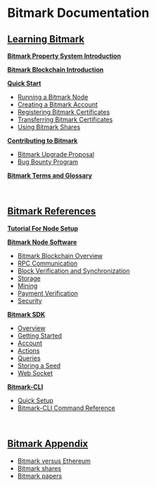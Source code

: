 
# Bitmark Documentation

## [Learning Bitmark](/pages/learning-bitmark/README.md)

**[Bitmark Property System Introduction](/pages/learning-bitmark/problem-we-are-trying-to-solve.md)**

**[Bitmark Blockchain Introduction](/pages/learning-bitmark/bitmark-blockchain.md)**

**[Quick Start](/pages/learning-bitmark/quick-start/README.md)**
* [Running a Bitmark Node](/pages/learning-bitmark/quick-start/simple-solution-for-node-setup.md#run-a-bitmark-node)
* [Creating a Bitmark Account](/pages/learning-bitmark/quick-start/working-with-bitmarks/creating-bitmark-account.md)
* [Registering Bitmark Certificates](/pages/learning-bitmark/quick-start/working-with-bitmarks/issuing-bitmarks.md)
* [Transferring Bitmark Certificates](/pages/learning-bitmark/quick-start/working-with-bitmarks/transferring-bitmarks.md)
* [Using Bitmark Shares](/pages/learning-bitmark/quick-start/working-with-bitmarks/using-bitmark-shares.md)

**[Contributing to Bitmark](/pages/learning-bitmark/contributing-to-bitmark/README.md)**
* [Bitmark Upgrade Proposal](/pages/learning-bitmark/contributing-to-bitmark/bup.md)
* [Bug Bounty Program](/pages/learning-bitmark/contributing-to-bitmark/bug-bounty-program.md)

**[Bitmark Terms and Glossary](/pages/bitmark-references/terms-and-glossary/bitmark-terms-and-glossary.md)**

<br>

## [Bitmark References](/pages/bitmark-references/README.md#bitmark-references)

**[Tutorial For Node Setup](/pages/bitmark-references/node-setup/bitmark-node-setup.md)**

**[Bitmark Node Software](/pages/bitmark-references/bitmark-node-software/README.md)**
* [Bitmark Blockchain Overview](/pages/bitmark-references/bitmark-node-software/bitmark-blockchain-overview.md)
* [RPC Communication](/pages/bitmark-references/rpc-communication/README.md)
* [Block Verification and Synchronization](/pages/bitmark-references/bitmark-node-software/block-verification-and-synchronization.md)
* [Storage](/pages/bitmark-references/bitmark-node-software/node-modules.md)
* [Mining](/pages/bitmark-references/bitmark-node-software/mining.md)
* [Payment Verification](/pages/bitmark-references/bitmark-node-software/payment-verification.md)
* [Security](/pages/bitmark-references/bitmark-node-software/security.md)

**[Bitmark SDK](/pages/bitmark-references/bitmark-sdk/README.md)**
* [Overview](/pages/bitmark-references/bitmark-sdk/bitmark-sdk-document.md)
* [Getting Started](/pages/bitmark-references/bitmark-sdk/bitmark-sdk-document.md)
* [Account](/pages/bitmark-references/bitmark-sdk/account.md)
* [Actions](/pages/bitmark-references/bitmark-sdk/action.md)
* [Queries](/pages/bitmark-references/bitmark-sdk/query.md)
* [Storing a Seed](/pages/bitmark-references/bitmark-sdk/store-seed.md)
* [Web Socket](/pages/bitmark-references/bitmark-sdk/websocket.md)

**[Bitmark\-CLI](/pages/bitmark-references/bitmark-cli/README.md)**
* [Quick Setup](/pages/bitmark-references/bitmark-cli/quick-setup.md)
* [Bitmark\-CLI Command Reference](/pages/bitmark-references/bitmark-cli/bitmark-cli.md)

<br>

## [Bitmark Appendix](/pages/bitmark-appendix/README.md#bitmark-appendix)

* [Bitmark versus Ethereum](/pages/bitmark-appendix/bitmark-eth-comparison.md)
* [Bitmark shares](/pages/bitmark-appendix/bitmark-shares.md)
* [Bitmark papers](/pages/bitmark-appendix/bitmark-papers.md)
